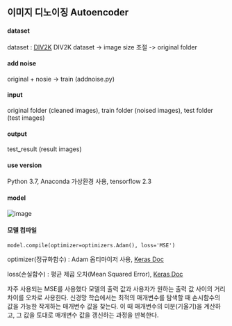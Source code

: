 ## 이미지 디노이징 Autoencoder

#### dataset
dataset : [DIV2K](https://data.vision.ee.ethz.ch/cvl/DIV2K/)
DIV2K dataset -> image size 조절 -> original folder

#### add noise
original + nosie -> train (addnoise.py)

#### input
original folder (cleaned images), train folder (noised images), test folder (test images)

#### output
test_result (result images)

#### use version
Python 3.7, Anaconda 가상환경 사용, tensorflow 2.3

#### model
![image](https://user-images.githubusercontent.com/40592785/113293154-5f35b280-9330-11eb-82a8-783a20a98d81.png)


#### 모델 컴파일
```model.compile(optimizer=optimizers.Adam(), loss='MSE')```

optimizer(정규화함수) : Adam 옵티마이저 사용, [Keras Doc](https://keras.io/api/optimizers/)

loss(손실함수) : 평균 제곱 오차(Mean Squared Error), [Keras Doc](https://keras.io/api/losses/regression_losses/#meansquarederror-class)

자주 사용되는 MSE를 사용했다 모델의 출력 값과 사용자가 원하는 출력 값 사이의 거리 차이를 오차로 사용한다. 신경망 학습에서는 최적의 매개변수를 탐색할 때 손시함수의 값을 가능한 작게하는 매개변수 값을 찾는다. 이 때 매개변수의 미분(기울기)을 계산하고, 그 값을 토대로 매개변수 값을 갱신하는 과정을 반복한다.
